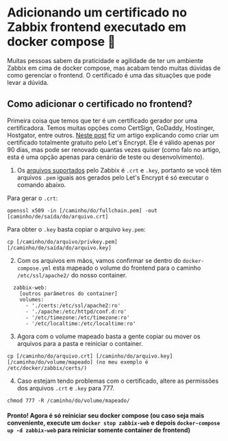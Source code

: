 # Adicionando um certificado no Zabbix frontend executado em docker compose 🔐

Muitas pessoas sabem da praticidade e agilidade de ter um ambiente Zabbix em cima de docker compose, mas acabam tendo muitas dúvidas de como gerenciar o frontend.
O certificado é uma das situações que pode levar a dúvida.

## Como adicionar o certificado no frontend?

Primeira coisa que temos que ter é um certificado gerador por uma certificadora. Temos muitas opções como CertSign, GoDaddy, Hostinger, Hostgator, entre outros.
[Neste post](https://github.com/matheusrp01/francomatheus/blob/main/Linux/Certificados/Renew-wildcard-letsencrypt.md) fiz um artigo explicando como criar um certificado totalmente gratuito pelo Let's Encrypt. Ele é válido apenas por 90 dias, mas pode ser renovado quantas vezes quiser (como falo no artigo, esta é uma opção apenas para cenário de teste ou desenvolvimento).


1. Os [arquivos suportados](https://www.zabbix.com/documentation/current/pt/manual/installation/containers) pelo Zabbix é `.crt` e `.key`, portanto se você têm arquivos `.pem` iguais aos gerados pelo Let's Encrypt é só executar o comando abaixo.

Para gerar o `.crt`:

```
openssl x509 -in [/caminho/do/fullchain.pem] -out [caminho/de/saída/do/arquivo.crt]
```

Para obter o `.key` basta copiar o arquivo `key.pem`:

```
cp [/caminho/do/arquivo/privkey.pem] [/caminho/de/saída/do/arquivo.key]
```

2. Com os arquivos em mãos, vamos confirmar se dentro do `docker-compose.yml` esta mapeado o volume do frontend para o caminho `/etc/ssl/apache2/` do nosso container.

```
  zabbix-web:
    [outros parâmetros do container]
    volumes:
      - './certs:/etc/ssl/apache2:ro'
      - './apache:/etc/httpd/conf.d:ro'
      - '/etc/timezone:/etc/timezone:ro'
      - '/etc/localtime:/etc/localtime:ro'
```

3. Agora com o volume mapeado basta a gente copiar ou mover os arquivos para a pasta e reiniciar o container.

```
cp [/caminho/do/arquivo.crt] [/caminho/do/arquivo.key] [/caminho/do/volume/mapeado] (no meu exemplo é /etc/docker/zabbix/certs/)
```

4. Caso estejam tendo problemas com o certificado, altere as permissões dos arquivos `.crt` e `.key` para 777.

```
chmod 777 -R /caminho/do/volume/mapeado/
```

#### Pronto! Agora é só reiniciar seu docker compose (ou caso seja mais conveniente, execute um `docker stop zabbix-web` e depois `docker-compose up -d zabbix-web` para reiniciar somente container de frontend)
